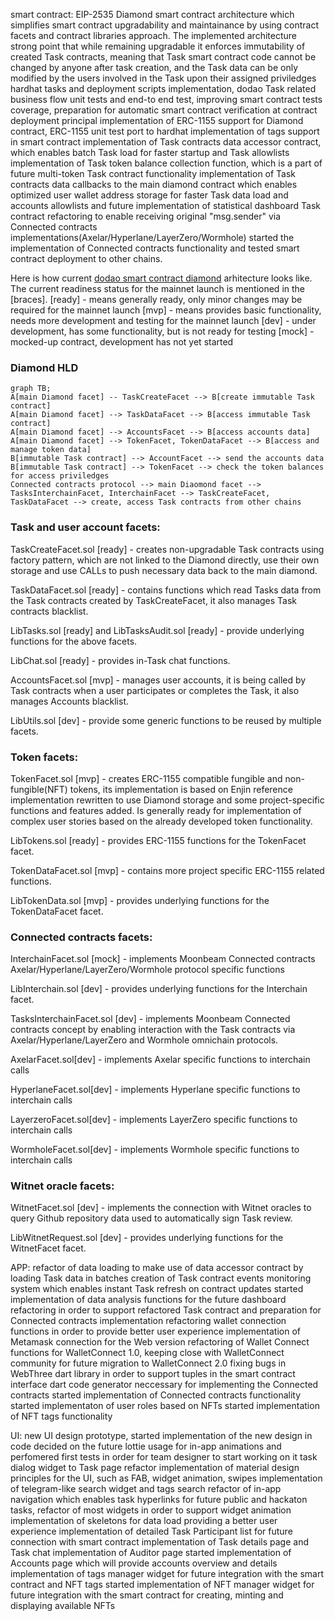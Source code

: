 smart contract:
EIP-2535 Diamond smart contract architecture which simplifies smart contract upgradability and maintainance by using contract facets and contract libraries approach.
The implemented architecture strong point that while remaining upgradable it enforces immutability of created Task contracts, meaning that Task smart contract code cannot be changed by anyone after task creation, and the Task data can be only modified by the users involved in the Task upon their assigned priviledges
hardhat tasks and deployment scripts implementation, dodao Task related business flow unit tests and end-to end test, improving smart contract tests coverage, preparation for automatic smart contract verification at contract deployment
principal implementation of ERC-1155 support for Diamond contract, ERC-1155 unit test port to hardhat
implementation of tags support in smart contract
implementation of Task contracts data accessor contract, which enables batch Task load for faster startup and Task allowlists
implementation of Task token balance collection function, which is a part of future multi-token Task contract functionality
implementation of Task contracts data callbacks to the main diamond contract which enables optimized user wallet address storage for faster Task data load and accounts allowlists and future implementation of statistical dashboard
Task contract refactoring to enable receiving original "msg.sender" via Connected contracts implementations(Axelar/Hyperlane/LayerZero/Wormhole)
started the implementation of Connected contracts functionality and tested smart contract deployment to other chains.

Here is how current [dodao smart contract diamond](https://github.com/devopsdao/devopsdao-smart-contract-diamond) arhitecture looks like.
The current readiness status for the mainnet launch is mentioned in the [braces].
[ready] - means generally ready, only minor changes may be required for the mainnet launch
[mvp] - means provides basic functionality, needs more development and testing for the mainnet launch
[dev] - under development, has some functionality, but is not ready for testing
[mock] - mocked-up contract, development has not yet started

### Diamond HLD

```mermaid
graph TB;
A[main Diamond facet] -- TaskCreateFacet --> B[create immutable Task contract]
A[main Diamond facet] --> TaskDataFacet --> B[access immutable Task contract]
A[main Diamond facet] --> AccountsFacet --> B[access accounts data]
A[main Diamond facet] --> TokenFacet, TokenDataFacet --> B[access and manage token data]
B[immutable Task contract] --> AccountFacet --> send the accounts data
B[immutable Task contract] --> TokenFacet --> check the token balances for access priviledges
Connected contracts protocol --> main Diaomond facet --> TasksInterchainFacet, InterchainFacet --> TaskCreateFacet, TaskDataFacet --> create, access Task contracts from other chains
```

### Task and user account facets:

TaskCreateFacet.sol [ready] - creates non-upgradable Task contracts using factory pattern, which are not linked to the Diamond directly, use their own storage and use CALLs to push necessary data back to the main diamond.

TaskDataFacet.sol [ready] - contains functions which read Tasks data from the Task contracts created by TaskCreateFacet, it also manages Task contracts blacklist.

LibTasks.sol [ready] and LibTasksAudit.sol [ready] - provide underlying functions for the above facets.

LibChat.sol [ready] - provides in-Task chat functions.

AccountsFacet.sol [mvp] - manages user accounts, it is being called by Task contracts when a user participates or completes the Task, it also manages Accounts blacklist.

LibUtils.sol [dev] - provide some generic functions to be reused by multiple facets.

### Token facets:

TokenFacet.sol [mvp] - creates ERC-1155 compatible fungible and non-fungible(NFT) tokens, its implementation is based on Enjin reference implementation rewritten to use Diamond storage and some project-specific functions and features added. Is generally ready for implementation of complex user stories based on the already developed token functionality.

LibTokens.sol [ready] - provides ERC-1155 functions for the TokenFacet facet.

TokenDataFacet.sol [mvp] - contains more project specific ERC-1155 related functions.

LibTokenData.sol [mvp] - provides underlying functions for the TokenDataFacet facet.

### Connected contracts facets:

InterchainFacet.sol [mock] - implements Moonbeam Connected contracts Axelar/Hyperlane/LayerZero/Wormhole protocol specific functions

LibInterchain.sol [dev] - provides underlying functions for the Interchain facet.

TasksInterchainFacet.sol [dev] - implements Moonbeam Connected contracts concept by enabling interaction with the Task contracts via Axelar/Hyperlane/LayerZero and Wormhole omnichain protocols.

AxelarFacet.sol[dev] - implements Axelar specific functions to interchain calls

HyperlaneFacet.sol[dev] - implements Hyperlane specific functions to interchain calls

LayerzeroFacet.sol[dev] - implements LayerZero specific functions to interchain calls

WormholeFacet.sol[dev] - implements Wormhole specific functions to interchain calls

### Witnet oracle facets:

WitnetFacet.sol [dev] - implements the connection with Witnet oracles to query Github repository data used to automatically sign Task review.

LibWitnetRequest.sol [dev] - provides underlying functions for the WitnetFacet facet.

APP:
refactor of data loading to make use of data accessor contract by loading Task data in batches
creation of Task contract events monitoring system which enables instant Task refresh on contract updates
started implementation of data analysis functions for the future dashboard
refactoring in order to support refactored Task contract and preparation for Connected contracts implementation
refactoring wallet connection functions in order to provide better user experience
implementation of Metamask connection for the Web version
refactoring of Wallet Connect functions for WalletConnect 1.0, keeping close with WalletConnect community for future migration to WalletConnect 2.0
fixing bugs in WebThree dart library in order to support tuples in the smart contract interface dart code generator neccessary for implementing the Connected contracts
started implementation of Connected contracts functionality
started implementaton of user roles based on NFTs
started implementation of NFT tags functionality

UI:
new UI design prototype, started implementation of the new design in code
decided on the future lottie usage for in-app animations and perfomered first tests in order for team designer to start working on it
task dialog widget to Task page refactor
implementation of material design principles for the UI, such as FAB, widget animation, swipes
implementation of telegram-like search widget and tags search
refactor of in-app navigation which enables task hyperlinks for future public and hackaton tasks, refactor of most widgets in order to support widget animation
implementation of skeletons for data load providing a better user experience
implementation of detailed Task Participant list for future connection with smart contract
implementation of Task details page and Task chat
implementation of Auditor page
started implementation of Accounts page which will provide accounts overview and details
implementation of tags manager widget for future integration with the smart contract and NFT tags
started implementation of NFT manager widget for future integration with the smart contract for creating, minting and displaying available NFTs
